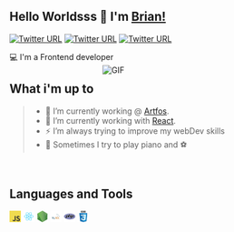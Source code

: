 ## Hello Worldsss 🚀 I'm [Brian!](#)
<!-- # = linkPortfolio-->
<!--https://shields.io/-->
<a href="https://www.twitter.com/brianherbasm">![Twitter URL](https://img.shields.io/twitter/url?color=%23f02255&label=brianherbasm&logo=twitter&style=flat-square&url=https%3A%2F%2Ftwitter.com%2Fbrianherbasm)</a>
<a href="https://www.instagram.com/brianherbasm">![Twitter URL](https://img.shields.io/twitter/url?color=%23e034a1&label=Instagram&logo=instagram&logoColor=%23e034a1&style=flat-square&url=https%3A%2F%2Fwww.instagram.com%2Fbrianherbasm%2F)</a>
<a href="https://www.linkedin.com/in/brian-herbas-montero">![Twitter URL](https://img.shields.io/twitter/url?color=%233484e0&label=LinkedIn&logo=LinkedIn&logoColor=%233484e0&style=flat-square&url=https%3A%2F%2Fwww.linkedin.com%2Fin%2Fbrian-herbas-montero)</a>

💻 I'm a Frontend developer
<br>
<img align="right" alt="GIF" src="https://cdn3.dumpor.com/view?q=zgjZmJ2N9QWaz91Yu9lJ4MUQzITRxYTPl9mJB5EVVlkaM5kW5U3VClzNSlWY5FnT1NHOht0dhl0X49UW6p0NkZHMhR0N08FVB9FMw0DavZCNtcTPiN2YmEUQBFkQn1EMkZmQB1TbkVmJTlzNUZXOYF0bJlmTJh0Tx8Gb31zYo92Xj52XmQDMx0DdhN2Xj52Xm02bj5SbhJ3ZhR3culmbkNmLx0iMuJXYtQnblRnbvN2c9QHafNmbf9zZwpmLu9VO0MTN2ETOwkDNxMDNzQjMxAjMfBjN5kzM5QjNygjN1ATOz8FO1QjN1kDO28SNzU2L1ETL1gDOy4SM1Q3L29SbvNmLtFmcnFGdz5WauR2YuETLy4mch1CduVGdu92Yz9yL6MHc0RHa" width="340px" />

## What i'm up to

>- 🔭 I’m currently working @ [Artfos](https://www.artfos.com.ar/).
>- 🌱 I’m currently working with [React](https://reactjs.org).
>- ⚡ I’m always trying to improve my webDev skills
>- 🎹 Sometimes I try to play piano and ⚽

<br>

## Languages and Tools
<code><img height="20" src="https://raw.githubusercontent.com/github/explore/80688e429a7d4ef2fca1e82350fe8e3517d3494d/topics/javascript/javascript.png"></code>
<code><img height="20" src="https://raw.githubusercontent.com/github/explore/80688e429a7d4ef2fca1e82350fe8e3517d3494d/topics/react/react.png"></code>
<code><img height="20" src="https://raw.githubusercontent.com/github/explore/80688e429a7d4ef2fca1e82350fe8e3517d3494d/topics/nodejs/nodejs.png"></code>
<code><img height="20" src="https://raw.githubusercontent.com/github/explore/80688e429a7d4ef2fca1e82350fe8e3517d3494d/topics/mysql/mysql.png"></code>
<code><img height="20" src="https://raw.githubusercontent.com/github/explore/80688e429a7d4ef2fca1e82350fe8e3517d3494d/topics/php/php.png"></code>
<code><img height="20" src="https://raw.githubusercontent.com/github/explore/80688e429a7d4ef2fca1e82350fe8e3517d3494d/topics/css/css.png"></code>
